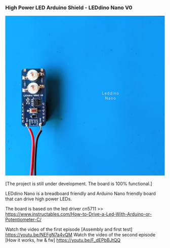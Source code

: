 ### High Power LED Arduino Shield - LEDdino Nano V0

[![Arduino 3w led](https://raw.githubusercontent.com/dariocose/leddino/main/images/1_LEDDINO.jpg "Arduino 3w led")](httphttps://www.youtube.com/channel/UC8I9NHfKdnqptM4hbdi313Q:// "Arduino 3w led")

[The project is still under development. The board is 100% functional.]

LEDdino Nano is a breadboard friendly and Arduino Nano friendly board that can drive high power LEDs.

The board is based on the led driver cn5711 >> https://www.instructables.com/How-to-Drive-a-Led-With-Arduino-or-Potentiometer-C/

Watch the video of the first episode [Assembly and first test] https://youtu.be/NEFgN7a4vQM
Watch the video of the second episode [How it works, hw & fw] https://youtu.be/F_dEPbBJtQQ